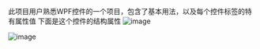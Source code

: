 此项目用户熟悉WPF控件的一个项目，包含了基本用法，以及每个控件标签的特有属性值
下面是这个控件的结构属性
![image](https://github.com/user-attachments/assets/eee156de-1ace-4ee9-98af-3d50b673f541)

![image](https://github.com/user-attachments/assets/bbf7c265-b5e6-4506-b231-019e1bb58d92)
